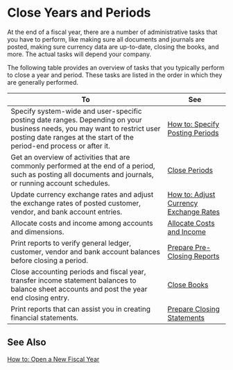 <properties
	pageTitle="Close Years and Periods| Project “Madeira”"
	description="Explains how to close a fiscal year and periods."
	services="project-madeira"
	documentationCenter=""
	authors="jswymer"/>
<tags
    ms.service="project-madeira"
    ms.topic="article"
    ms.devlang="na"
    ms.tgt_pltfrm="na"
    ms.workload="Madeira"
    ms.date="05/12/2016"
    ms.author="jswymer" />
	
# Close Years and Periods
At the end of a fiscal year, there are a number of administrative tasks that you have to perform, like making sure all documents and journals are posted, making sure currency data are up-to-date, closing the books, and more. The actual tasks will depend your company.

The following table provides an overview of tasks that you typically perform to close a year and period. These tasks are listed in the order in which they are generally performed.

|To     |See                   |
|-------|----------------------|
|Specify system-wide and user-specific posting date ranges. Depending on your business needs, you may want to restrict user posting date ranges at the start of the period-end process or after it.|[How to: Specify Posting Periods](finance-how-specify-posting-periods.md)|
|Get an overview of activities that are commonly performed at the end of a period, such as posting all documents and journals, or running account schedules.|[Close Periods](year-how-complete-period-end-processes.md)|
|Update currency exchange rates and adjust the exchange rates of posted customer, vendor, and bank account entries.|[How to: Adjust Currency Exchange Rates](finance-setup-currencies.md)|
|Allocate costs and income among accounts and dimensions.|[Allocate Costs and Income](year-allocate-costs-income.md)|
|Print reports to verify general ledger, customer, vendor and bank account balances before closing a period.|[Prepare Pre-Closing Reports](year-prepare-preclose-reports.md)|
|Close accounting periods and fiscal year, transfer income statement balances to balance sheet accounts and post the year end closing entry.|[Close Books](year-close-books.md)|
|Print reports that can assist you in creating financial statements.|[Prepare Closing Statements](year-prepare-close-statements.md)|

## See Also
[How to: Open a New Fiscal Year](finance-how-open-new-fiscal-year.md)
